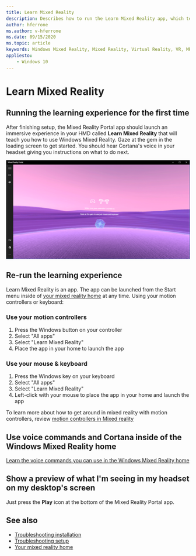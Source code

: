 ```yaml
---
title: Learn Mixed Reality
description: Describes how to run the Learn Mixed Reality app, which teaches you how to use and navigate Windows Mixed Reality.
author: hferrone
ms.author: v-hferrone
ms.date: 09/15/2020
ms.topic: article
keywords: Windows Mixed Reality, Mixed Reality, Virtual Reality, VR, MR, Tutorial, Get started
appliesto:
    - Windows 10
---
```



# Learn Mixed Reality

## Running the learning experience for the first time

After finishing setup, the Mixed Reality Portal app should launch an immersive experience in your HMD called **Learn Mixed Reality** that will teach you how to use Windows Mixed Reality. Gaze at the gem in the loading screen to get started. You should hear Cortana's voice in your headset giving you instructions on what to do next.

![Learn Mixed Reality](images/file-learnmixedrealitystart.png)

## Re-run the learning experience

Learn Mixed Reality is an app. The app can be launched from the Start menu inside of [your mixed reality home](your-mixed-reality-home.md) at any time. Using your motion controllers or keyboard:

### Use your motion controllers

1. Press the Windows button on your controller
2. Select "All apps"
3. Select "Learn Mixed Reality"
4. Place the app in your home to launch the app

### Use your mouse & keyboard

1. Press the Windows key on your keyboard
2. Select "All apps"
3. Select "Learn Mixed Reality"
4. Left-click with your mouse to place the app in your home and launch the app

To learn more about how to get around in mixed reality with motion controllers, review [motion controllers in Mixed reality](controllers-in-wmr.md)

## Use voice commands and Cortana inside of the Windows Mixed Reality home

[Learn the voice commands you can use in the Windows Mixed Reality home](https://support.microsoft.com/en-us/help/4041322/windows-10-speech-in-windows-mixed-reality)

## Show a preview of what I'm seeing in my headset on my desktop's screen

Just press the **Play** icon at the bottom of the Mixed Reality Portal app.

## See also

* [Troubleshooting installation](installation_errors.md)
* [Troubleshooting setup](set-up-questions.md)
* [Your mixed reality home](your-mixed-reality-home.md)
